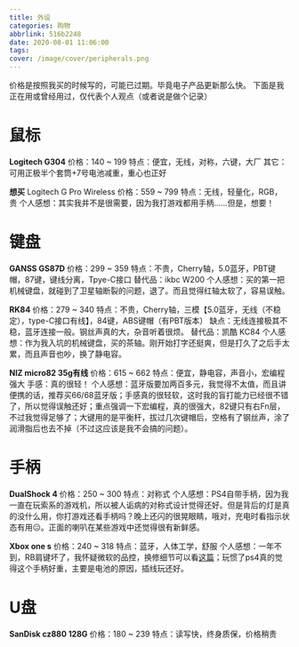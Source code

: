 ```yaml
---
title: 外设
categories: 购物
abbrlink: 516b2248
date: 2020-08-01 11:06:00
tags:
cover: /image/cover/peripherals.png
---
```

价格是按照我买的时候写的，可能已过期。毕竟电子产品更新那么快。
下面是我正在用或曾经用过，仅代表个人观点（或者说是做个记录）

# 鼠标
**Logitech G304**
价格：140 ~ 199
特点：便宜，无线，对称，六键，大厂
其它：可用正极半个套筒+7号电池减重，重心也正好

**想买**
Logitech G Pro Wireless
价格：559 ~ 799
特点：无线，轻量化，RGB，贵
个人感想：其实我并不是很需要，因为我打游戏都用手柄......但是，想要！

# 键盘
**GANSS GS87D**
价格：299 ~ 359
特点：不贵，Cherry轴，5.0蓝牙，PBT键帽，87键，键线分离，Tpye-C接口
替代品：ikbc W200
个人感想：买的第一把机械键盘，就碰到了卫星轴断裂的问题，退了。而且觉得红轴太软了，容易误触。

**RK84**
价格：279 ~ 340
特点：不贵，Cherry轴，三模【5.0蓝牙，无线（不稳定），type-C接口有线】，84键，ABS键帽（有PBT版本）
缺点：无线连接极其不稳，蓝牙连接一般。钢丝声真的大，杂音听着很烦。
替代品：凯酷 KC84
个人感想：作为我入坑的机械键盘，买的茶轴。刚开始打字还挺爽，但是打久了之后手太累，而且声音也吵，换了静电容。

**NIZ micro82 35g有线**
价格：615 ~ 662
特点：便宜，静电容，声音小，宏编程强大
手感：真的很轻！
个人感想：蓝牙版要加两百多元，我觉得不太值，而且讲便携的话，推荐买66/68蓝牙版；手感真的很轻软，这时我的盲打能力已经很不错了，所以觉得误触还好；重点强调一下宏编程，真的很强大，82键只有右Fn层，不过我觉得足够了；大键用的是平衡杆，拔过几次键帽后，空格有了钢丝声，涂了润滑脂后也去不掉（不过这应该是我不会搞的问题）。

# 手柄
**DualShock 4**
价格：250 ~ 300
特点：对称式
个人感想：PS4自带手柄，因为我一直在玩索系的游戏机，所以被人诟病的对称式设计觉得还好。但是背后的灯是真的没什么用，你打游戏还看手柄吗？晚上还闪的很晃眼睛，哦对，充电时看指示状态有用😑。正面的喇叭在某些游戏中还觉得很有新鲜感。

**Xbox one s**
价格：240 ~ 318
特点：蓝牙，人体工学，舒服
个人感想：一年不到，RB肩键坏了，我怀疑微软的品控，换修细节可以看[这篇](./f9cfc42b.html)；玩惯了ps4真的觉得这个手柄好重，主要是电池的原因，插线玩还好。

# U盘
**SanDisk cz880 128G**
价格：180 ~ 239
特点：读写快，终身质保，价格稍贵
